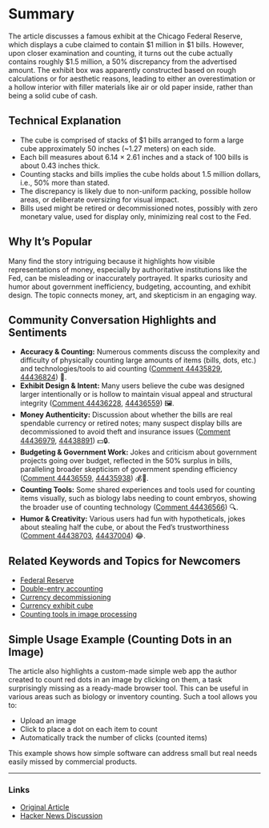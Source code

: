 # Summary

The article discusses a famous exhibit at the Chicago Federal Reserve, which displays a cube claimed to contain $1 million in $1 bills. However, upon closer examination and counting, it turns out the cube actually contains roughly $1.5 million, a 50% discrepancy from the advertised amount. The exhibit box was apparently constructed based on rough calculations or for aesthetic reasons, leading to either an overestimation or a hollow interior with filler materials like air or old paper inside, rather than being a solid cube of cash.

## Technical Explanation

- The cube is comprised of stacks of $1 bills arranged to form a large cube approximately 50 inches (~1.27 meters) on each side.
- Each bill measures about 6.14 × 2.61 inches and a stack of 100 bills is about 0.43 inches thick.
- Counting stacks and bills implies the cube holds about 1.5 million dollars, i.e., 50% more than stated.
- The discrepancy is likely due to non-uniform packing, possible hollow areas, or deliberate oversizing for visual impact.
- Bills used might be retired or decommissioned notes, possibly with zero monetary value, used for display only, minimizing real cost to the Fed.

## Why It’s Popular

Many find the story intriguing because it highlights how visible representations of money, especially by authoritative institutions like the Fed, can be misleading or inaccurately portrayed. It sparks curiosity and humor about government inefficiency, budgeting, accounting, and exhibit design. The topic connects money, art, and skepticism in an engaging way.

## Community Conversation Highlights and Sentiments

- **Accuracy & Counting:** Numerous comments discuss the complexity and difficulty of physically counting large amounts of items (bills, dots, etc.) and technologies/tools to aid counting ([Comment 44435829](https://news.ycombinator.com/item?id=44435829), [44436824](https://news.ycombinator.com/item?id=44436824)) 🧮.
- **Exhibit Design & Intent:** Many users believe the cube was designed larger intentionally or is hollow to maintain visual appeal and structural integrity ([Comment 44436228](https://news.ycombinator.com/item?id=44436228), [44436559](https://news.ycombinator.com/item?id=44436559)) 🖼️.
- **Money Authenticity:** Discussion about whether the bills are real spendable currency or retired notes; many suspect display bills are decommissioned to avoid theft and insurance issues ([Comment 44436979](https://news.ycombinator.com/item?id=44436979), [44438891](https://news.ycombinator.com/item?id=44438891)) 💵🔒.
- **Budgeting & Government Work:** Jokes and criticism about government projects going over budget, reflected in the 50% surplus in bills, paralleling broader skepticism of government spending efficiency ([Comment 44436559](https://news.ycombinator.com/item?id=44436559), [44435938](https://news.ycombinator.com/item?id=44435938)) 💰🤨.
- **Counting Tools:** Some shared experiences and tools used for counting items visually, such as biology labs needing to count embryos, showing the broader use of counting technology ([Comment 44436566](https://news.ycombinator.com/item?id=44436566)) 🔍.
- **Humor & Creativity:** Various users had fun with hypotheticals, jokes about stealing half the cube, or about the Fed’s trustworthiness ([Comment 44438703](https://news.ycombinator.com/item?id=44438703), [44437004](https://news.ycombinator.com/item?id=44437004)) 😂.

## Related Keywords and Topics for Newcomers

- [Federal Reserve](https://www.google.com/search?q=Federal+Reserve)
- [Double-entry accounting](https://www.google.com/search?q=double+entry+accounting)
- [Currency decommissioning](https://www.google.com/search?q=currency+decommissioning)
- [Currency exhibit cube](https://www.google.com/search?q=$1+million+cube+federal+reserve)
- [Counting tools in image processing](https://www.google.com/search?q=dot+counting+tool+image)

## Simple Usage Example (Counting Dots in an Image)

The article also highlights a custom-made simple web app the author created to count red dots in an image by clicking on them, a task surprisingly missing as a ready-made browser tool. This can be useful in various areas such as biology or inventory counting. Such a tool allows you to:

- Upload an image
- Click to place a dot on each item to count
- Automatically track the number of clicks (counted items)

This example shows how simple software can address small but real needs easily missed by commercial products.

---

### Links

- [Original Article](https://calvin.sh/blog/fed-lie/)
- [Hacker News Discussion](https://news.ycombinator.com/item?id=44435484)